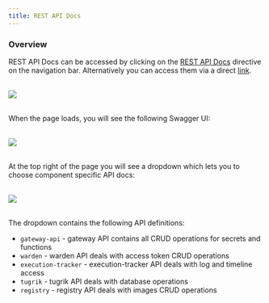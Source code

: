 ```yaml
---
title: REST API Docs
---
```


### Overview

REST API Docs can be accessed by clicking on the [REST API Docs](/api-docs) directive on the navigation bar. Alternatively you can access them via a direct [link](/api-docs).


&nbsp;  
[![](/static/docs/overview/api_docs_navbar_location.png)](/static/docs/overview/api_docs_location.png)

&nbsp;  
When the page loads, you will see the following Swagger UI: 

&nbsp;  
[![](/static/docs/overview/swagger_ui_overview.png)](/static/docs/overview/swagger_ui_overview.png)

&nbsp;  
At the top right of the page you will see a dropdown which lets you to choose component specific API docs:

&nbsp;  
[![](/static/docs/overview/swagger_ui_api_dropdown.png)](/static/docs/overview/swagger_ui_api_dropdown.png)

&nbsp;  
The dropdown contains the following API definitions:
- `gateway-api` - gateway API contains all CRUD operations for secrets and functions
- `warden` - warden API deals with access token CRUD operations
- `execution-tracker` - execution-tracker API deals with log and timeline access
- `tugrik` - tugrik API deals with database operations
- `registry` - registry API deals with images CRUD operations